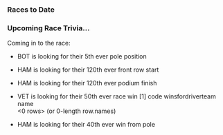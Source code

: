 ### Races to Date

### Upcoming Race Trivia…

Coming in to the race:

  - BOT is looking for their 5th ever pole position

  - HAM is looking for their 120th ever front row start

  - HAM is looking for their 120th ever podium finish

  - VET is looking for their 50th ever race win \[1\] code
    winsfordriverteam name  
    \<0 rows\> (or 0-length row.names)

  - HAM is looking for their 40th ever win from pole
